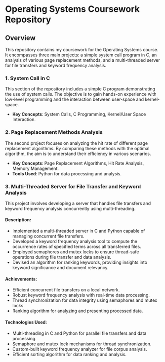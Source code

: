 # Operating Systems Coursework Repository

## Overview
This repository contains my coursework for the Operating Systems course. It encompasses three main projects: a simple system call program in C, an analysis of various page replacement methods, and a multi-threaded server for file transfers and keyword frequency analysis.

### 1. System Call in C
This section of the repository includes a simple C program demonstrating the use of system calls. The objective is to gain hands-on experience with low-level programming and the interaction between user-space and kernel-space.

- **Key Concepts**: System Calls, C Programming, Kernel/User Space Interaction.

### 2. Page Replacement Methods Analysis
The second project focuses on analyzing the hit rate of different page replacement algorithms. By comparing these methods with the optimal algorithm, the aim is to understand their efficiency in various scenarios.

- **Key Concepts**: Page Replacement Algorithms, Hit Rate Analysis, Memory Management.
- **Tools Used**: Python for data processing and analysis.

### 3. Multi-Threaded Server for File Transfer and Keyword Analysis
This project involves developing a server that handles file transfers and keyword frequency analysis concurrently using multi-threading.

#### Description:
- Implemented a multi-threaded server in C and Python capable of managing concurrent file transfers.
- Developed a keyword frequency analysis tool to compute the occurrence rates of specified terms across all transferred files.
- Employed semaphores and mutex locks to ensure thread-safe operations during file transfer and data analysis.
- Devised an algorithm for ranking keywords, providing insights into keyword significance and document relevancy.

#### Achievements:
- Efficient concurrent file transfers on a local network.
- Robust keyword frequency analysis with real-time data processing.
- Thread synchronization for data integrity using semaphores and mutex locks.
- Ranking algorithm for analyzing and presenting processed data.

#### Technologies Used:
- Multi-threading in C and Python for parallel file transfers and data processing.
- Semaphore and mutex lock mechanisms for thread synchronization.
- Custom-built keyword frequency analyzer for file corpus analysis.
- Efficient sorting algorithm for data ranking and analysis.

